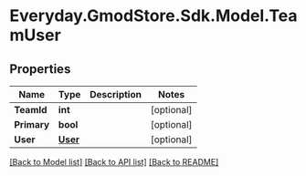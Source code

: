 # Everyday.GmodStore.Sdk.Model.TeamUser
## Properties

Name | Type | Description | Notes
------------ | ------------- | ------------- | -------------
**TeamId** | **int** |  | [optional] 
**Primary** | **bool** |  | [optional] 
**User** | [**User**](User.md) |  | [optional] 

[[Back to Model list]](../README.md#documentation-for-models) [[Back to API list]](../README.md#documentation-for-api-endpoints) [[Back to README]](../README.md)

